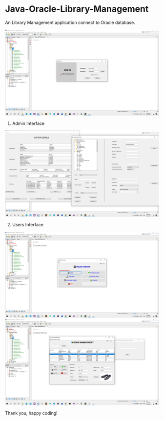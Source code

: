 # Java-Oracle-Library-Management

An Library Management application connect to Oracle database.

<img src="/screensh/1.png"/>

1. Admin Interface

<img src="/screensh/2.png"/>

2. Users Interface

<img src="/screensh/3.png"/>

<img src="/screensh/4.png"/>

Thank you, happy coding!
